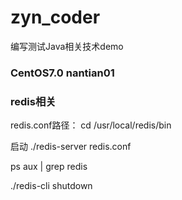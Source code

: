 # zyn_coder
编写测试Java相关技术demo

### CentOS7.0 nantian01
### redis相关
redis.conf路径：  cd /usr/local/redis/bin

启动   ./redis-server redis.conf

ps aux | grep redis

./redis-cli shutdown


